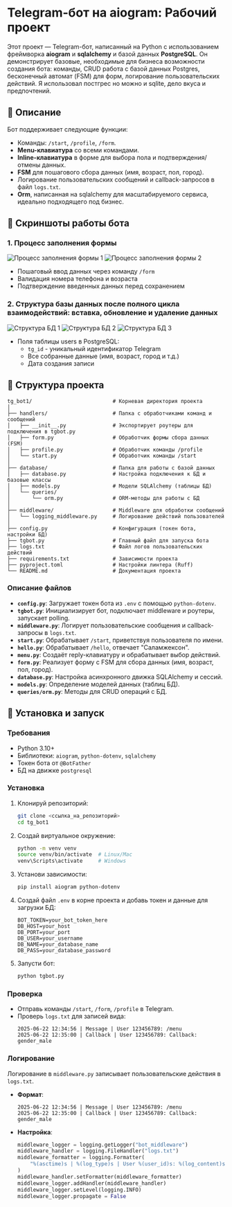 # Telegram-бот на aiogram: Рабочий проект

Этот проект — Telegram-бот, написанный на Python с использованием фреймворка **aiogram** и **sqlalchemy** и базой данных **PostgreSQL**. Он демонстрирует базовые, необходимые для бизнеса возможности создания бота: команды, CRUD работа с базой данных Postgres, бесконечный автомат (FSM) для форм, логирование пользовательских действий. Я использовал постгрес но можно и sqlite, дело вкуса и предпочтений.

## 📖 Описание

Бот поддерживает следующие функции:
- Команды: `/start`, `/profile`, `/form`.
- **Menu-клавиатура** со всеми командами.
- **Inline-клавиатура** в форме для выбора пола и подтверждения/отмены данных.
- **FSM** для пошагового сбора данных (имя, возраст, пол, город).
- Логирование пользовательских сообщений и callback-запросов в файл `logs.txt`.
- **Orm**, написанная на sqlalchemy для масштабируемого сервиса, идеально подходящего под бизнес.

## 📸 Скриншоты работы бота

### 1. Процесс заполнения формы

![Процесс заполнения формы 1](https://github.com/user-attachments/assets/fe610361-d381-4d74-997a-3bcb14db3683)
![Процесс заполнения формы 2](https://github.com/user-attachments/assets/86882483-14fa-479a-878d-8ee2f6d1d4a3)


- Пошаговый ввод данных через команду `/form`
- Валидация номера телефона и возраста
- Подтверждение введенных данных перед сохранением

### 2. Структура базы данных после полного цикла взаимодействий: вставка, обновление и удаление данных

![Структура БД 1](https://github.com/user-attachments/assets/7e4cc931-654d-4e2b-8ddb-0b2217010467)
![Структура БД 2](https://github.com/user-attachments/assets/0a0afc3d-bca4-43f5-82ba-755985c1080f)
![Структура БД 3](https://github.com/user-attachments/assets/4496081f-e662-4f2f-a1f6-5a041cd5b040) 

- Поля таблицы users в PostgreSQL:
  - `tg_id` - уникальный идентификатор Telegram
  - Все собранные данные (имя, возраст, город и т.д.)
  - Дата создания записи
  
## 📂 Структура проекта

```
tg_bot1/                          # Корневая директория проекта
│
├── handlers/                     # Папка с обработчиками команд и сообщений
│   ├── __init__.py               # Экспортирует роутеры для подключения в tgbot.py
│   ├── form.py                   # Обработчик формы сбора данных (FSM)
│   ├── profile.py                # Обработчик команды /profile
│   └── start.py                  # Обработчик команды /start
│
├── database/                     # Папка для работы с базой данных
│   ├── database.py               # Настройка подключения к БД и базовые классы
│   ├── models.py                 # Модели SQLAlchemy (таблицы БД)
│   └── queries/
│       └── orm.py                # ORM-методы для работы с БД
│
├── middleware/                   # Middleware для обработки сообщений
│   └── logging_middleware.py     # Логирование действий пользователей
│
├── config.py                     # Конфигурация (токен бота, настройки БД)
├── tgbot.py                      # Главный файл для запуска бота
├── logs.txt                      # Файл логов пользовательских действий
├── requirements.txt              # Зависимости проекта
├── pyproject.toml                # Настройки линтера (Ruff)
└── README.md                     # Документация проекта
```

### Описание файлов
- **`config.py`**: Загружает токен бота из `.env` с помощью `python-dotenv`.
- **`tgbot.py`**: Инициализирует бот, подключает middleware и роутеры, запускает polling.
- **`middleware.py`**: Логирует пользовательские сообщения и callback-запросы в `logs.txt`.
- **`start.py`**: Обрабатывает `/start`, приветствуя пользователя по имени.
- **`hello.py`**: Обрабатывает `/hello`, отвечает "Саламжексон".
- **`menu.py`**: Создаёт reply-клавиатуру и обрабатывает выбор действий.
- **`form.py`**: Реализует форму с FSM для сбора данных (имя, возраст, пол, город).
- **`database.py`**: Настройка асинхронного движка SQLAlchemy и сессий.
- **`models.py`**: Определение моделей данных (таблиц БД).
- **`queries/orm.py`**: Методы для CRUD операций с БД.

## 🚀 Установка и запуск

### Требования
- Python 3.10+
- Библиотеки: `aiogram`, `python-dotenv`, `sqlalchemy`
- Токен бота от `@BotFather`
- БД на движке `postgresql`

### Установка
1. Клонируй репозиторий:
   ```bash
   git clone <ссылка_на_репозиторий>
   cd tg_bot1
   ```
2. Создай виртуальное окружение:
   ```bash
   python -m venv venv
   source venv/bin/activate  # Linux/Mac
   venv\Scripts\activate     # Windows
   ```
3. Установи зависимости:
   ```bash
   pip install aiogram python-dotenv
   ```
4. Создай файл `.env` в корне проекта и добавь токен и данные для загрузки БД:
   ```
   BOT_TOKEN=your_bot_token_here
   DB_HOST=your_host
   DB_PORT=your_port
   DB_USER=your_username
   DB_NAME=your_database_name
   DB_PASS=your_database_password
   ```
5. Запусти бот:
   ```bash
   python tgbot.py
   ```

### Проверка
- Отправь команды `/start`, `/form`, `/profile` в Telegram.
- Проверь `logs.txt` для записей вида:
  ```
  2025-06-22 12:34:56 | Message | User 123456789: /menu
  2025-06-22 12:35:00 | Callback | User 123456789: Callback: gender_male
  ```

### Логирование
Логирование в `middleware.py` записывает пользовательские действия в `logs.txt`.

- **Формат**:
  ```
  2025-06-22 12:34:56 | Message | User 123456789: /menu
  2025-06-22 12:35:00 | Callback | User 123456789: Callback: gender_male
  ```
- **Настройка**:
  ```python
  middleware_logger = logging.getLogger("bot_middleware")
  middleware_handler = logging.FileHandler("logs.txt")
  middleware_formatter = logging.Formatter(
      "%(asctime)s | %(log_type)s | User %(user_id)s: %(log_content)s"
  )
  middleware_handler.setFormatter(middleware_formatter)
  middleware_logger.addHandler(middleware_handler)
  middleware_logger.setLevel(logging.INFO)
  middleware_logger.propagate = False
  ```


